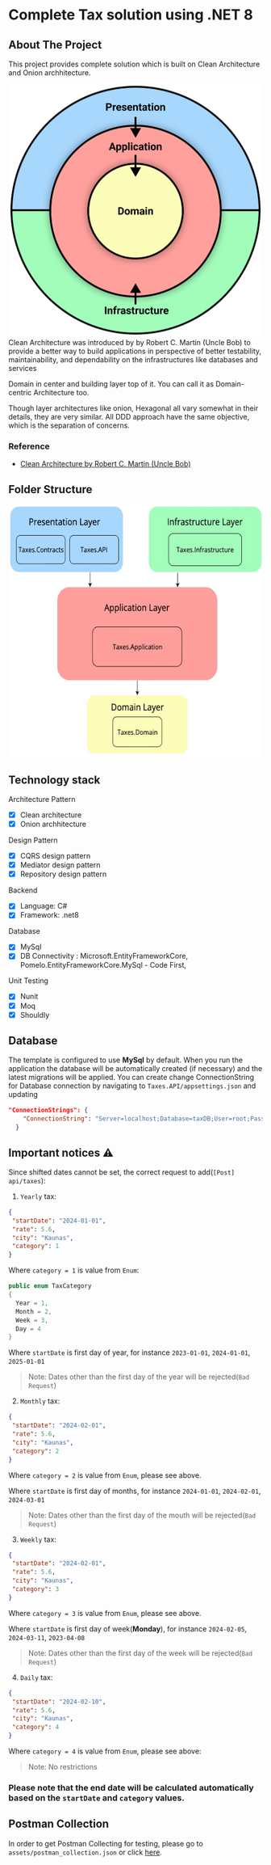 # Complete Tax solution using .NET 8

## About The Project

This project provides complete solution which is built on Clean Architecture and Onion archhitecture.
<div align="center">
<img src="assets/Clean%20Architecture%20Diagram.svg" height=500px >
</div>
Clean Architecture was introduced by by Robert C. Martin (Uncle Bob) to provide a better way to build applications in perspective of better testability, maintainability, and dependability on the infrastructures like databases and services

Domain in center and building layer top of it. You can call it as Domain-centric Architecture too.

Though layer architectures like onion, Hexagonal all vary somewhat in their details, they are very similar. All DDD approach have the same objective, which is the separation of concerns. 

### Reference

* [Clean Architecture by Robert C. Martin (Uncle Bob)](https://blog.cleancoder.com/uncle-bob/2012/08/13/the-clean-architecture.html)

## Folder Structure

<div align="center">
<img src="assets/Structure.png" height=500px >
</div>

## Technology stack

Architecture Pattern

- [x] Clean architecture
- [x] Onion archhitecture

Design Pattern
- [x] CQRS design pattern
- [x] Mediator design pattern
- [x] Repository design pattern
 
Backend
- [x] Language: C#
- [x] Framework: .net8

Database
- [x] MySql
- [x] DB Connectivity : Microsoft.EntityFrameworkCore, Pomelo.EntityFrameworkCore.MySql - Code First, 

Unit Testing
- [x] Nunit
- [x] Moq
- [x] Shouldly

## Database

The template is configured to use **MySql** by default.
When you run the application the database will be automatically created (if necessary) and the latest migrations will be applied.
You can create change ConnectionString for Database connection by navigating to `Taxes.API/appsettings.json` and updating 
```json
"ConnectionStrings": {
    "ConnectionString": "Server=localhost;Database=taxDB;User=root;Password=password;"
  }
```
## ️Important notices ⚠️

Since shifted dates cannot be set, the correct request to add(`[Post] api/taxes`):
1. `Yearly` tax:
```json
{
 "startDate": "2024-01-01",
 "rate": 5.6,
 "city": "Kaunas",
 "category": 1
}
```
Where `category = 1` is value from `Enum`:

```csharp
public enum TaxCategory
{
  Year = 1,
  Month = 2,
  Week = 3,
  Day = 4
}
```
Where `startDate` is first day of year, for instance `2023-01-01`, `2024-01-01`, `2025-01-01`
> Note: Dates other than the first day of the year will be rejected(`Bad Request`)

2. `Monthly` tax:
```json
{
 "startDate": "2024-02-01",
 "rate": 5.6,
 "city": "Kaunas",
 "category": 2
}
```
Where `category = 2` is value from `Enum`, please see above.

Where `startDate` is first day of months, for instance `2024-01-01`, `2024-02-01`, `2024-03-01`
> Note: Dates other than the first day of the mouth will be rejected(`Bad Request`)

3. `Weekly` tax:
```json
{
 "startDate": "2024-02-01",
 "rate": 5.6,
 "city": "Kaunas",
 "category": 3
}
```
Where `category = 3` is value from `Enum`, please see above.

Where `startDate` is first day of week(**Monday**), for instance `2024-02-05`, `2024-03-11`, `2023-04-08`
> Note: Dates other than the first day of the week will be rejected(`Bad Request`) 

4. `Daily` tax:
```json
{
 "startDate": "2024-02-10",
 "rate": 5.6,
 "city": "Kaunas",
 "category": 4
}
```
Where `category = 4` is value from `Enum`, please see above:
> Note: No restrictions

### Please note that the end date will be calculated automatically based on the `startDate` and `category` values.

## Postman Collection

In order to get Postman Collecting for testing, please go to `assets/postman_collection.json` or click [here](https://github.com/AlexKuchik/Taxes/blob/main/assets/postman_collection.json).

